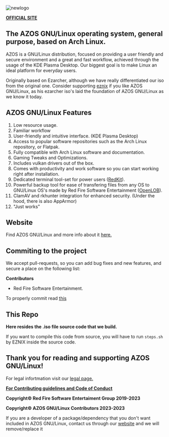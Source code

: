 ![newlogo](https://github.com/RedFireSoftwareEntertainment/AZOS-GNU-Linux/assets/98542488/09158202-4d60-48a4-8c00-00c1cadc76da)

[**OFFICIAL SITE**](https://sites.google.com/view/azosofficialsite/home)

## **The AZOS GNU/Linux operating system, general purpose, based on Arch Linux.**

AZOS is a GNU/Linux distribution, focused on providing a user friendly and secure environment and a great and fast workflow, achieved through the usage of the KDE Plasma Desktop. Our biggest goal is to make Linux an ideal platform for everyday users.

Originally based on Ezarcher, although we have really differentiated our iso from the original one. Consider supporting [eznix](https://www.youtube.com/@eznix) if you like AZOS GNU/Linux, as his ezarcher iso's laid the foundation of AZOS GNU/Linux as we know it today.

## AZOS GNU/Linux Features
 
 1. Low resource usage.
 2. Familiar workflow
 3. User-friendly and intuitive interface. (KDE Plasma Desktop)
 4. Access to popular software repositories such as the Arch Linux repository, or Flatpak. 
 5. Fully compatible with Arch Linux software and documentation.
 6. Gaming Tweaks and Optimizations.
 7. Includes vulkan drivers out of the box.
 8. Comes with productivity and work software so you can start working right after installation.
 9. Dedicated terminal tool-set for power users ([RedKit](https://github.com/RedFireSoftwareEntertainment/RedKit)).
 10. Powerful backup tool for ease of transfering files from any OS to GNU/Linux OS's made by Red Fire Software Entertainment ([OpenLOB](https://github.com/RedFireSoftwareEntertainment/OpenLOB)).
 11. ClamAV and rkhunter integration for enhanced security. (Under the hood, there is also AppArmor)
 12. "Just works"

## Website
Find AZOS GNU/Linux and more info about it [here.](https://sites.google.com/view/azosofficialsite/home)

## Commiting to the project
We accept pull-requests, so you can add bug fixes and new features, and secure a place on the following list:

**Contributors**

 - Red Fire Software Entertainment.

To properly commit read [this](https://github.com/RedFireSoftwareEntertainment/AZOS-GNU-Linux/blob/main/CONTRIBUTING.md)

## **This Repo**

**Here resides the .iso file source code that we build.**

If you want to compile this code from source, you will have to run `steps.sh` by EZNIX inside the source code.


## **Thank you for reading and supporting AZOS GNU/Linux!**

For legal infortmation visit our [legal page.](https://sites.google.com/view/azosofficialsite/legal)

**[For Contributing guidelines and Code of Conduct](https://github.com/RedFireSoftwareEntertainment/AZOS-GNU-Linux/blob/main/CONTRIBUTING.md)**

**Copyright© Red Fire Software Entertaiment Group 2019-2023**

**Copyright© AZOS GNU/Linux Contributors 2023-2023** 

If you are a developer of a package/dependency that you don't want included in AZOS GNU/Linux, contact us through our [website](https://sites.google.com/view/azosofficialsite/contact-us) and we will remove/replace it

